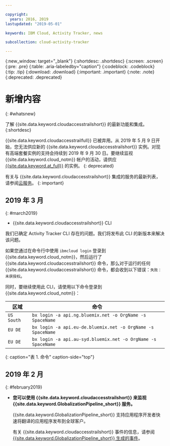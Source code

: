 ```yaml
---

copyright:
  years: 2016, 2019
lastupdated: "2019-05-01"

keywords: IBM Cloud, Activity Tracker, news

subcollection: cloud-activity-tracker

---
```


{:new_window: target="_blank"}
{:shortdesc: .shortdesc}
{:screen: .screen}
{:pre: .pre}
{:table: .aria-labeledby="caption"}
{:codeblock: .codeblock}
{:tip: .tip}
{:download: .download}
{:important: .important}
{:note: .note}
{:deprecated: .deprecated}

# 新增内容
{: #whatsnew}

了解 {{site.data.keyword.cloudaccesstrailshort}} 的最新功能和集成。
{:shortdesc}

{{site.data.keyword.cloudaccesstrailfull}} 已被弃用。从 2019 年 5 月 9 日开始，您无法供应新的 {{site.data.keyword.cloudaccesstrailshort}} 实例。对现有高端套餐实例的支持会持续到 2019 年 9 月 30 日。要继续监视 {{site.data.keyword.cloud_notm}} 帐户的活动，请供应 [{{site.data.keyword.at_full}}](/docs/services/Activity-Tracker-with-LogDNA?topic=logdnaat-getting-started#getting-started) 的实例。
{: deprecated}

有关与 {{site.data.keyword.cloudaccesstrailshort}} 集成的服务的最新列表，请参阅[云服务](/docs/services/cloud-activity-tracker/reference?topic=cloud-activity-tracker-cloud_services#cloud_services)。
{: important}


## 2019 年 3 月
{: #march2019}

* {{site.data.keyword.cloudaccesstrailshort}} CLI

我们已确定 Activity Tracker CLI 存在的问题。我们将发布此 CLI 的新版本来解决该问题。

如果您通过在命令行中使用 `ibmcloud login` 登录到 {{site.data.keyword.cloud_notm}}，然后运行了 {{site.data.keyword.cloudaccesstrailshort}} 命令，那么对于运行的任何 {{site.data.keyword.cloudaccesstrailshort}} 命令，都会收到以下错误：`失败：未获授权`。 

同时，要继续使用此 CLI，请使用以下命令登录到 {{site.data.keyword.cloud_notm}}：

|区域|命令|
|--------|---------|
| `US South` | `bx login -a api.ng.bluemix.net -o OrgName -s SpaceName` |
| `EU DE`    | `bx login -a api.eu-de.bluemix.net -o OrgName -s SpaceName` |
| `EU DE`    | `bx login -a api.au-syd.bluemix.net -o OrgName -s SpaceName` |
{: caption="表 1. 命令" caption-side="top"} 

## 2019 年 2 月
{: #february2019}

* **您可以使用 {{site.data.keyword.cloudaccesstrailshort}} 来监视 {{site.data.keyword.GlobalizationPipeline_short}} 服务。**


    {{site.data.keyword.GlobalizationPipeline_short}} 支持应用程序开发者快速将翻译的应用程序发布到全球客户。

    有关 {{site.data.keyword.cloudaccesstrailshort}} 事件的信息，请参阅 [{{site.data.keyword.GlobalizationPipeline_short}} 生成的事件](/docs/services/GlobalizationPipeline?topic=GlobalizationPipeline-gpat_events#gpat_events)。








